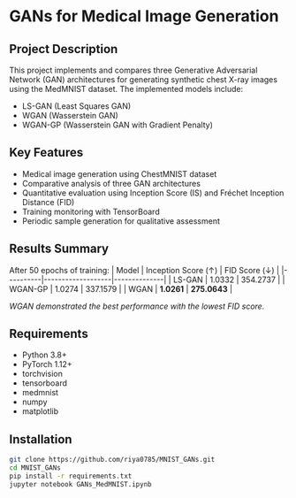 
# GANs for Medical Image Generation

## Project Description
This project implements and compares three Generative Adversarial Network (GAN) architectures for generating synthetic chest X-ray images using the MedMNIST dataset. The implemented models include:
- LS-GAN (Least Squares GAN)
- WGAN (Wasserstein GAN)
- WGAN-GP (Wasserstein GAN with Gradient Penalty)

## Key Features
- Medical image generation using ChestMNIST dataset
- Comparative analysis of three GAN architectures
- Quantitative evaluation using Inception Score (IS) and Fréchet Inception Distance (FID)
- Training monitoring with TensorBoard
- Periodic sample generation for qualitative assessment

## Results Summary
After 50 epochs of training:
| Model    | Inception Score (↑) | FID Score (↓) |
|----------|-------------------|--------------|
| LS-GAN   | 1.0332            | 354.2737     |
| WGAN-GP  | 1.0274            | 337.1579     |
| WGAN     | **1.0261**        | **275.0643** |

*WGAN demonstrated the best performance with the lowest FID score.*

## Requirements
- Python 3.8+
- PyTorch 1.12+
- torchvision
- tensorboard
- medmnist
- numpy
- matplotlib

## Installation
```bash
git clone https://github.com/riya0785/MNIST_GANs.git
cd MNIST_GANs
pip install -r requirements.txt
jupyter notebook GANs_MedMNIST.ipynb
